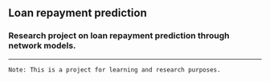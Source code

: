 ## Loan repayment prediction
### Research project on loan repayment prediction through network models.
--------
```html
Note: This is a project for learning and research purposes.
```
